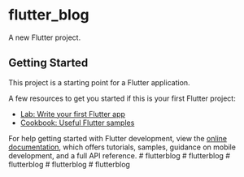 # flutter_blog

A new Flutter project.

## Getting Started

This project is a starting point for a Flutter application.

A few resources to get you started if this is your first Flutter project:

- [Lab: Write your first Flutter app](https://docs.flutter.dev/get-started/codelab)
- [Cookbook: Useful Flutter samples](https://docs.flutter.dev/cookbook)

For help getting started with Flutter development, view the
[online documentation](https://docs.flutter.dev/), which offers tutorials,
samples, guidance on mobile development, and a full API reference.
#   f l u t t e r b l o g  
 #   f l u t t e r b l o g  
 #   f l u t t e r b l o g  
 #   f l u t t e r b l o g  
 #   f l u t t e r b l o g  
 